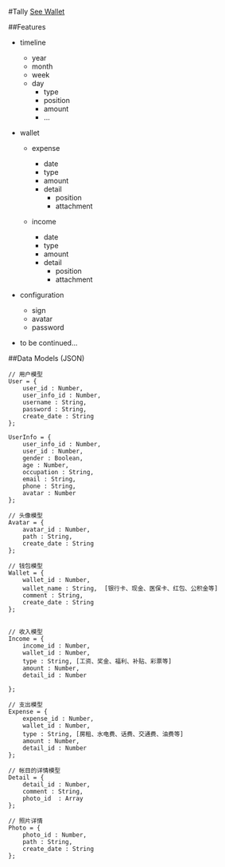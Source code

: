 #Tally
[See Wallet](http://maybeiwill.me/wallet/)

##Features
+  timeline
   *  year
   *  month
   *  week
   *  day
      * type
      * position
      * amount
      * ...
      
      
+  wallet
    +  expense
       *  date
   	   *  type
       *  amount
       *  detail
          *  position
   	      *  attachment
   
    +  income
       *  date
       *  type
       *  amount
       *  detail
          *  position
          *  attachment
   
+  configuration
   *  sign
   *  avatar
   *  password
   
+  to be continued...


##Data Models (JSON)
```
// 用户模型
User = {
	user_id : Number,
	user_info_id : Number,
	username : String,
	password : String,
	create_date : String
};

UserInfo = {
	user_info_id : Number,
	user_id : Number,
	gender : Boolean,
	age : Number,
	occupation : String,
	email : String,
	phone : String,
	avatar : Number
};

// 头像模型
Avatar = {
	avatar_id : Number,
	path : String,
	create_date : String
};

// 钱包模型
Wallet = {
	wallet_id : Number,
	wallet_name : String,  [银行卡、现金、医保卡、红包、公积金等]
	comment : String,
	create_date : String
};


// 收入模型
Income = {
	income_id : Number,
	wallet_id : Number,
	type : String, [工资、奖金、福利、补贴、彩票等]
	amount : Number,
	detail_id : Number
	
};

// 支出模型
Expense = {
	expense_id : Number,
	wallet_id : Number,
	type : String, [房租、水电费、话费、交通费、油费等]
	amount : Number,
	detail_id : Number
};

// 帐目的详情模型
Detail = {
	detail_id : Number,
	comment : String,
	photo_id  : Array
};

// 照片详情
Photo = {
	photo_id : Number,
	path : String,
	create_date : String
};
```